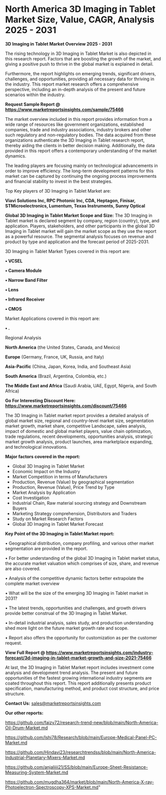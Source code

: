 # North America 3D Imaging in Tablet Market Size, Value, CAGR, Analysis 2025 - 2031

<Strong> 3D Imaging in Tablet Market Overview 2025 - 2031</strong>

The rising technology in 3D Imaging in Tablet Market is also depicted in this research report. Factors that are boosting the growth of the market, and giving a positive push to thrive in the global market is explained in detail.

Furthermore, the report highlights on emerging trends, significant drivers, challenges, and opportunities, providing all necessary data for thriving in the industry. This report market research offers a comprehensive perspective, including an in-depth analysis of the present and future scenarios within the industry.

<strong>Request Sample Report @ <a href=https://www.marketreportsinsights.com/sample/75466>https://www.marketreportsinsights.com/sample/75466</a></strong>

The market overview included in this report provides information from a wide range of resources like government organizations, established companies, trade and industry associations, industry brokers and other such regulatory and non-regulatory bodies. The data acquired from these organizations authenticate the 3D Imaging in Tablet research report, thereby aiding the clients in better decision making. Additionally, the data provided in this report offers a contemporary understanding of the market dynamics.

The leading players are focusing mainly on technological advancements in order to improve efficiency. The long-term development patterns for this market can be captured by continuing the ongoing process improvements and financial stability to invest in the best strategies.

Top Key players of 3D Imaging in Tablet Market are:

<strong>Viavi Solutions Inc, RPC Photonic Inc, CDA, Heptagon, Finisar, STMicroelectronics, Lumentum, Texas Instruments, Sunny Optical</strong>

<strong><b>Global 3D Imaging in Tablet Market Scope and Size:</b></strong>
The 3D Imaging in Tablet market is declared segment by company, region (country), type, and application. Players, stakeholders, and other participants in the global 3D Imaging in Tablet market will gain the market scope as they use the report as a powerful resource. The segmental analysis focuses on revenue and product by type and application and the forecast period of 2025-2031.

3D Imaging in Tablet Market Types covered in this report are:

<strong>• VCSEL

• Camera Module

• Narrow Band Filter

• Lens

• Infrared Receiver

• CMOS</strong>

Market Applications covered in this report are:

<strong>• .</strong> 

Regional Analysis

<strong>North America</strong> (the United States, Canada, and Mexico)

<strong>Europe</strong> (Germany, France, UK, Russia, and Italy)

<strong>Asia-Pacific</strong> (China, Japan, Korea, India, and Southeast Asia)

<strong>South America</strong> (Brazil, Argentina, Colombia, etc.)

<strong>The Middle East and Africa</strong> (Saudi Arabia, UAE, Egypt, Nigeria, and South Africa)

<strong>Go For Interesting Discount Here: <a href=https://www.marketreportsinsights.com/discount/75466>https://www.marketreportsinsights.com/discount/75466</a></strong>

The 3D Imaging in Tablet market report provides a detailed analysis of global market size, regional and country-level market size, segmentation market growth, market share, competitive Landscape, sales analysis, impact of domestic and global market players, value chain optimization, trade regulations, recent developments, opportunities analysis, strategic market growth analysis, product launches, area marketplace expanding, and technological innovations.

<strong><b>Major factors covered in the report:</b></strong>
<ul>
  <li>Global 3D Imaging in Tablet Market </li>
  <li>Economic Impact on the Industry</li>
  <li>Market Competition in terms of Manufacturers</li>
  <li>Production, Revenue (Value) by geographical segmentation</li>
  <li>Production, Revenue (Value), Price Trend by Type</li>
  <li>Market Analysis by Application</li>
  <li>Cost Investigation</li>
  <li>Industrial Chain, Raw material sourcing strategy and Downstream Buyers</li>
  <li>Marketing Strategy comprehension, Distributors and Traders</li>
  <li>Study on Market Research Factors</li>
  <li>Global 3D Imaging in Tablet Market Forecast</li>
</ul>

<strong><b>Key Point of the 3D Imaging in Tablet Market report:</b></strong>

• Geographical distribution, company profiling, and various other market segmentation are provided in the report.

• For better understanding of the global 3D Imaging in Tablet market status, the accurate market valuation which comprises of size, share, and revenue are also covered.

• Analysis of the competitive dynamic factors better extrapolate the complete market overview

• What will be the size of the emerging 3D Imaging in Tablet market in 2031?

• The latest trends, opportunities and challenges, and growth drivers provide better construal of the 3D Imaging in Tablet Market.

• In-detail industrial analysis, sales study, and production understanding shed more light on the future market growth rate and scope.

• Report also offers the opportunity for customization as per the customer request.

<strong><b>View Full Report @ <a href=https://www.marketreportsinsights.com/industry-forecast/3d-imaging-in-tablet-market-growth-and-size-2021-75466>https://www.marketreportsinsights.com/industry-forecast/3d-imaging-in-tablet-market-growth-and-size-2021-75466</a></b></strong>


At last, the 3D Imaging in Tablet Market report includes investment come analysis and development trend analysis. The present and future opportunities of the fastest growing international industry segments are coated throughout this report. This report additionally presents product specification, manufacturing method, and product cost structure, and price structure.

<strong>Contact Us:</strong>
sales@marketreportsinsights.com

<strong>Our other reports:</strong>

<a href=https://github.com/faizy72/research-trend-new/blob/main/North-America-Oil-Drum-Market.md>https://github.com/faizy72/research-trend-new/blob/main/North-America-Oil-Drum-Market.md</a>

<a href=https://github.com/Ishi78/Research/blob/main/Europe-Medical-Panel-PC-Market.md>https://github.com/Ishi78/Research/blob/main/Europe-Medical-Panel-PC-Market.md</a>

<a href=https://github.com/Hindavi23/researchtrendss/blob/main/North-America-Industrial-Planetary-Mixers-Market.md>https://github.com/Hindavi23/researchtrendss/blob/main/North-America-Industrial-Planetary-Mixers-Market.md</a>

<a href=https://github.com/anjaliiii21/SS/blob/main/Europe-Sheet-Resistance-Measuring-System-Market.md>https://github.com/anjaliiii21/SS/blob/main/Europe-Sheet-Resistance-Measuring-System-Market.md</a>

<a href=https://github.com/mugdha364/market/blob/main/North-America-X-ray-Photoelectron-Spectroscopy-XPS-Market.md>https://github.com/mugdha364/market/blob/main/North-America-X-ray-Photoelectron-Spectroscopy-XPS-Market.md</a>"
